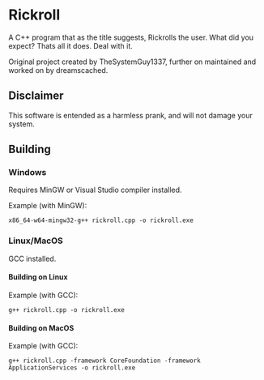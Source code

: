# Rickroll

A C++ program that as the title suggests, Rickrolls the user. What did you
expect? Thats all it does. Deal with it.

Original project created by TheSystemGuy1337, further on maintained and worked
on by dreamscached.

## Disclaimer

This software is entended as a harmless prank, and will not damage your system.

## Building

### Windows

Requires MinGW or Visual Studio compiler installed.

Example (with MinGW):

```shell
x86_64-w64-mingw32-g++ rickroll.cpp -o rickroll.exe
```

### Linux/MacOS

GCC installed.

#### Building on Linux

Example (with GCC):

```shell
g++ rickroll.cpp -o rickroll.exe
```

#### Building on MacOS

Example (with GCC):

```shell
g++ rickroll.cpp -framework CoreFoundation -framework ApplicationServices -o rickroll.exe
```
